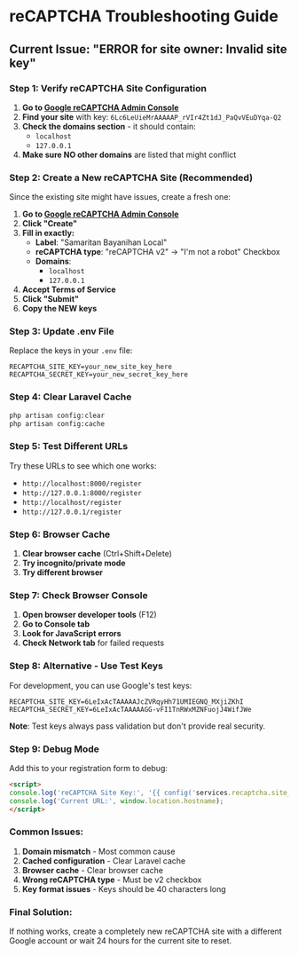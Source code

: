 # reCAPTCHA Troubleshooting Guide

## Current Issue: "ERROR for site owner: Invalid site key"

### Step 1: Verify reCAPTCHA Site Configuration

1. **Go to [Google reCAPTCHA Admin Console](https://www.google.com/recaptcha/admin)**
2. **Find your site** with key: `6Lc6LeUieMrAAAAAP_rVIr4Zt1dJ_PaQvVEuDYqa-Q2`
3. **Check the domains section** - it should contain:
   - `localhost`
   - `127.0.0.1`
4. **Make sure NO other domains** are listed that might conflict

### Step 2: Create a New reCAPTCHA Site (Recommended)

Since the existing site might have issues, create a fresh one:

1. **Go to [Google reCAPTCHA Admin Console](https://www.google.com/recaptcha/admin)**
2. **Click "Create"**
3. **Fill in exactly:**
   - **Label**: "Samaritan Bayanihan Local"
   - **reCAPTCHA type**: "reCAPTCHA v2" → "I'm not a robot" Checkbox
   - **Domains**: 
     - `localhost`
     - `127.0.0.1`
4. **Accept Terms of Service**
5. **Click "Submit"**
6. **Copy the NEW keys**

### Step 3: Update .env File

Replace the keys in your `.env` file:
```env
RECAPTCHA_SITE_KEY=your_new_site_key_here
RECAPTCHA_SECRET_KEY=your_new_secret_key_here
```

### Step 4: Clear Laravel Cache

```bash
php artisan config:clear
php artisan config:cache
```

### Step 5: Test Different URLs

Try these URLs to see which one works:
- `http://localhost:8000/register`
- `http://127.0.0.1:8000/register`
- `http://localhost/register`
- `http://127.0.0.1/register`

### Step 6: Browser Cache

1. **Clear browser cache** (Ctrl+Shift+Delete)
2. **Try incognito/private mode**
3. **Try different browser**

### Step 7: Check Browser Console

1. **Open browser developer tools** (F12)
2. **Go to Console tab**
3. **Look for JavaScript errors**
4. **Check Network tab** for failed requests

### Step 8: Alternative - Use Test Keys

For development, you can use Google's test keys:

```env
RECAPTCHA_SITE_KEY=6LeIxAcTAAAAAJcZVRqyHh71UMIEGNQ_MXjiZKhI
RECAPTCHA_SECRET_KEY=6LeIxAcTAAAAAGG-vFI1TnRWxMZNFuojJ4WifJWe
```

**Note**: Test keys always pass validation but don't provide real security.

### Step 9: Debug Mode

Add this to your registration form to debug:

```html
<script>
console.log('reCAPTCHA Site Key:', '{{ config('services.recaptcha.site_key') }}');
console.log('Current URL:', window.location.hostname);
</script>
```

### Common Issues:

1. **Domain mismatch** - Most common cause
2. **Cached configuration** - Clear Laravel cache
3. **Browser cache** - Clear browser cache
4. **Wrong reCAPTCHA type** - Must be v2 checkbox
5. **Key format issues** - Keys should be 40 characters long

### Final Solution:

If nothing works, create a completely new reCAPTCHA site with a different Google account or wait 24 hours for the current site to reset.
